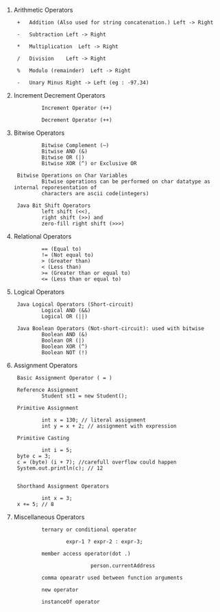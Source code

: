 1. Arithmetic Operators

        +	Addition (Also used for string concatenation.) Left -> Right

        -	Subtraction	Left -> Right

        *	Multiplication	Left -> Right

        /	Division	Left -> Right

        %	Modulo (remainder)	Left -> Right

        -	Unary Minus	Right -> Left (eg : -97.34)


2. Increment Decrement Operators

                Increment Operator (++)

                Decrement Operator (++)


3. Bitwise Operators


                Bitwise Complement (~)
                Bitwise AND (&)
                Bitwise OR (|)
                Bitwise XOR (^) or Exclusive OR
        
        Bitwise Operations on Char Variables
                Bitwise operations can be performed on char datatype as internal reporesentation of 
                characters are ascii code(integers)

        Java Bit Shift Operators
                left shift (<<), 
                right shift (>>) and 
                zero-fill right shift (>>>)



4. Relational Operators

                == (Equal to)
                != (Not equal to)
                > (Greater than)
                < (Less than)
                >= (Greater than or equal to)
                <= (Less than or equal to)



5. Logical Operators

        Java Logical Operators (Short-circuit)
                Logical AND (&&)
                Logical OR (||)

        Java Boolean Operators (Not-short-circuit): used with bitwise
                Boolean AND (&)
                Boolean OR (|)
                Boolean XOR (^)
                Boolean NOT (!)


6. Assignment Operators


        Basic Assignment Operator ( = )

        Reference Assignment
                Student st1 = new Student();
        
        Primitive Assignment
        
                int x = 130; // literal assignment
                int y = x + 2; // assignment with expression
                
        Primitive Casting
        
                int i = 5;		 
		byte c = 3;
		c = (byte) (i + 7); //carefull overflow could happen
		System.out.println(c); // 12
        
        
        Shorthand Assignment Operators

                int x = 3;
		x += 5; // 8

                      

7. Miscellaneous Operators

                ternary or conditional operator

                        expr-1 ? expr-2 : expr-3;

                member access operator(dot .)

                                person.currentAddress

                comma opearatr used between function arguments

                new operator

                instanceOf operator
